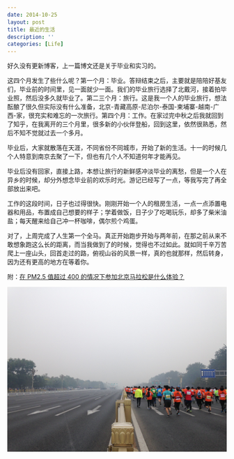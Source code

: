 ```yaml
---
date: 2014-10-25
layout: post
title: 最近的生活
description: ''
categories: [Life]
---
```


好久没有更新博客，上一篇博文还是关于毕业和实习的。

这四个月发生了些什么呢？第一个月：毕业。答辩结束之后，主要就是陪陪好基友们，毕业前的时间里，见一面就少一面。我们的毕业旅行选择了北戴河，接着拍毕业照，然后没多久就毕业了。第二三个月：旅行。这是我一个人的毕业旅行，想法酝酿了很久但实际没有什么准备，北京-青藏高原-尼泊尔-泰国-柬埔寨-越南-广西-家，很充实和难忘的一次旅行。第四个月：工作。在家过完中秋之后我就回到了知乎，在我离开的三个月里，很多新的小伙伴登船，回到这里，依然很熟悉，然后不知不觉就过去一个多月。

毕业后，大家就散落在天涯，不同省份不同城市，开始了新的生活。十一的时候几个人特意到南京去聚了一下，但也有几个人不知道何年才能再见。

毕业后没有回家，直接上路，本想让旅行的新鲜感冲淡毕业的离愁，但是一个人在异乡的时候，却分外想念毕业前的欢乐时光。游记已经写了一点，等我写完了再全部放出来吧。

工作的这段时间，日子也过得很快。刚刚开始一个人的租房生活，一点一点添置电器和用品，布置成自己想要的样子；学着做饭，日子少了吃喝玩乐，却多了柴米油盐；每天醒来给自己冲一杯咖啡，偶尔煎个鸡蛋。

对了，上周完成了人生第一个全马。真正开始跑步开始与两年前，在那之前从来不敢想象跑这么长的距离，而当我做到了的时候，觉得也不过如此。就如同千辛万苦爬上一座山头，回首走过的路，俯视山谷的风景一样，真的也就那样，然后转身，因为还有更高的地方在等着你。

附：[在 PM2.5 值超过 400 的情况下参加北京马拉松是什么体验？](http://www.zhihu.com/question/26093366/answer/32128296)

![beijing-marathon](https://raw.githubusercontent.com/liamchzh/liamchzh.github.com/master/images/IMG_3962.JPG)
